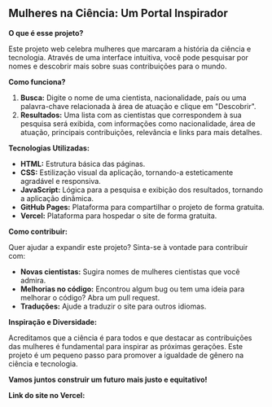 ## **Mulheres na Ciência: Um Portal Inspirador**

**O que é esse projeto?**

Este projeto web celebra mulheres que marcaram a história da ciência e tecnologia. Através de uma interface intuitiva, você pode pesquisar por nomes e descobrir mais sobre suas contribuições para o mundo.

**Como funciona?**

1. **Busca:** Digite o nome de uma cientista, nacionalidade, país ou uma palavra-chave relacionada à área de atuação e clique em "Descobrir".
2. **Resultados:** Uma lista com as cientistas que correspondem à sua pesquisa será exibida, com informações como nacionalidade, área de atuação, principais contribuições, relevância e links para mais detalhes.

**Tecnologias Utilizadas:**

* **HTML:** Estrutura básica das páginas.
* **CSS:** Estilização visual da aplicação, tornando-a esteticamente agradável e responsiva.
* **JavaScript:** Lógica para a pesquisa e exibição dos resultados, tornando a aplicação dinâmica.
* **GitHub Pages:** Plataforma para compartilhar o projeto de forma gratuita.
* **Vercel:** Plataforma para hospedar o site de forma gratuita.

**Como contribuir:**

Quer ajudar a expandir este projeto? Sinta-se à vontade para contribuir com:

* **Novas cientistas:** Sugira nomes de mulheres cientistas que você admira.
* **Melhorias no código:** Encontrou algum bug ou tem uma ideia para melhorar o código? Abra um pull request.
* **Traduções:** Ajude a traduzir o site para outros idiomas.

**Inspiração e Diversidade:**

Acreditamos que a ciência é para todos e que destacar as contribuições das mulheres é fundamental para inspirar as próximas gerações. Este projeto é um pequeno passo para promover a igualdade de gênero na ciência e tecnologia.

**Vamos juntos construir um futuro mais justo e equitativo!**

**Link do site no Vercel:** 
